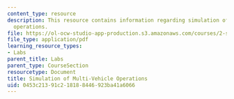```yaml
---
content_type: resource
description: This resource contains information regarding simulation of multi-vehicle
  operations.
file: https://ol-ocw-studio-app-production.s3.amazonaws.com/courses/2-s998-marine-autonomy-sensing-and-communications-spring-2012/0453c21391c218188446923ba41a6066_MIT2_S998S12_Lab07.pdf
file_type: application/pdf
learning_resource_types:
- Labs
parent_title: Labs
parent_type: CourseSection
resourcetype: Document
title: Simulation of Multi-Vehicle Operations
uid: 0453c213-91c2-1818-8446-923ba41a6066
---
```

